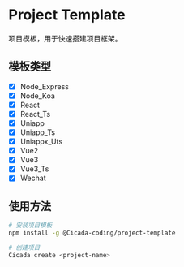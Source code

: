 # Project Template

项目模板，用于快速搭建项目框架。

## 模板类型

- [x] Node_Express
- [x] Node_Koa
- [x] React
- [x] React_Ts
- [x] Uniapp
- [x] Uniapp_Ts
- [x] Uniappx_Uts
- [x] Vue2
- [x] Vue3
- [x] Vue3_Ts
- [x] Wechat

## 使用方法

```bash
# 安装项目模板
npm install -g @Cicada-coding/project-template

# 创建项目
Cicada create <project-name>
```
